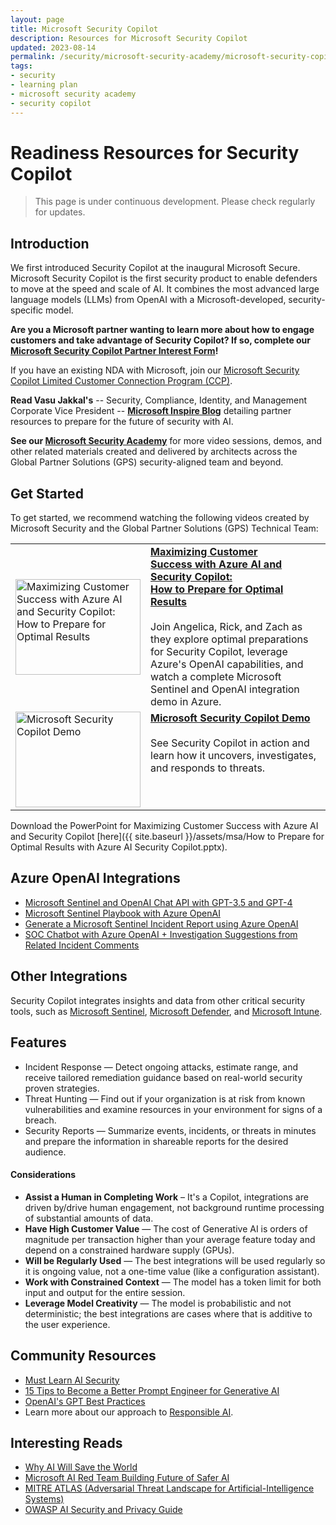 ```yaml
---
layout: page
title: Microsoft Security Copilot
description: Resources for Microsoft Security Copilot
updated: 2023-08-14
permalink: /security/microsoft-security-academy/microsoft-security-copilot
tags:
- security
- learning plan
- microsoft security academy
- security copilot
---
```


# Readiness Resources for Security Copilot

> This page is under continuous development. Please check regularly for updates.

## Introduction

We first introduced Security Copilot at the inaugural Microsoft Secure. Microsoft Security Copilot is the first security product to enable defenders to move at the speed and scale of AI. It combines the most advanced large language models (LLMs) from OpenAI with a Microsoft-developed, security-specific model.

**Are you a Microsoft partner wanting to learn more about how to engage customers and take advantage of Security Copilot? If so, complete our [Microsoft Security Copilot Partner Interest Form](https://forms.microsoft.com/pages/responsepage.aspx?id=v4j5cvGGr0GRqy180BHbR7GkZxmcvGdGql1aVgLqRR1UNEk0MTVPVjg1VjhPMUJHVTZETlRXSk1RQy4u)!** 

If you have an existing NDA with Microsoft, join our [Microsoft Security Copilot Limited Customer Connection Program (CCP)](https://forms.office.com/pages/responsepage.aspx?id=v4j5cvGGr0GRqy180BHbR_XAVZ7AP_VPg7dX-69WxXdUQ1ZNUUVQOFNZOUtVSzdTNTFCMUEyQkVUQi4u).

**Read Vasu Jakkal's** -- Security, Compliance, Identity, and Management Corporate Vice President -- **[Microsoft Inspire Blog](https://www.microsoft.com/en-us/security/blog/2023/07/18/microsoft-inspire-partner-resources-to-prepare-for-the-future-of-security-with-ai/)** detailing partner resources to prepare for the future of security with AI.

**See our [Microsoft Security Academy](/PartnerResources/skilling/microsoft-security-academy)** for more video sessions, demos, and other related materials created and delivered by architects across the Global Partner Solutions (GPS) security-aligned team and beyond.

## Get Started

To get started, we recommend watching the following videos created by Microsoft Security and the Global Partner Solutions (GPS) Technical Team:

<table>
  <tr>
    <td><a href="https://youtu.be/jzgrD4nvTXE"><img src="https://github.com/ZacharyRiffle/PartnerResources/blob/main/assets/msa/Microsoft%20Security%20Copilot.png?raw=true" alt="Maximizing Customer Success with Azure AI and Security Copilot: How to Prepare for Optimal Results" width="200" height="153"></a></td>
    <td><a href="https://youtu.be/jzgrD4nvTXE"><b>Maximizing Customer Success with Azure AI and Security Copilot: How to Prepare for Optimal Results</b></a><br><br>Join Angelica, Rick, and Zach as they explore optimal preparations for Security Copilot, leverage Azure's OpenAI capabilities, and watch a complete Microsoft Sentinel and OpenAI integration demo in Azure.</td>
  </tr>
  <tr style="vertical-align:top">
   <td><a href="https://youtu.be/g1HoXNoP3V0"><img src="https://i0.wp.com/9to5mac.com/wp-content/uploads/sites/6/2023/03/microsoft-security-copilot-gpt-4.jpg?resize=1200%2C628&quality=82&strip=all&ssl=1" alt="Microsoft Security Copilot Demo" width="200" height="153"></a></td>
    <td><a href="https://youtu.be/g1HoXNoP3V0"><b>Microsoft Security Copilot Demo</b></a><br><br>See Security Copilot in action and learn how it uncovers, investigates, and responds to threats.</td>
  </tr>
</table>

Download the PowerPoint for Maximizing Customer Success with Azure AI and Security Copilot [here]({{ site.baseurl }}/assets/msa/How to Prepare for Optimal Results with Azure AI Security Copilot.pptx).


## Azure OpenAI Integrations

* [Microsoft Sentinel and OpenAI Chat API with GPT-3.5 and GPT-4](https://myfabersecurity.com/2023/04/04/sentinel-and-openai-chat-api-with-gpt-3-5-turbo-and-gpt-4/)
* [Microsoft Sentinel Playbook with Azure OpenAI](https://myfabersecurity.com/2023/05/21/sentinel-playbook-and-azure-openai/)
* [Generate a Microsoft Sentinel Incident Report using Azure OpenAI](https://myfabersecurity.com/2023/06/03/sentinel-incident-report-using-azure-openai/)
* [SOC Chatbot with Azure OpenAI + Investigation Suggestions from Related Incident Comments](https://myfabersecurity.com/2023/06/20/investigation-suggestions-from-related-incident-comments-a-soc-chatbot-with-azure-openai/)


## Other Integrations

Security Copilot integrates insights and data from other critical security tools, such as [Microsoft Sentinel](https://www.microsoft.com/en-us/security/business/siem-and-xdr/microsoft-sentinel), [Microsoft Defender](https://www.microsoft.com/en-us/security/business/microsoft-defender), and [Microsoft Intune](https://www.microsoft.com/en-us/security/business/microsoft-Intune).


## Features

* Incident Response — Detect ongoing attacks, estimate range, and receive tailored remediation guidance based on real-world security proven strategies.
* Threat Hunting — Find out if your organization is at risk from known vulnerabilities and examine resources in your environment for signs of a breach.
* Security Reports — Summarize events, incidents, or threats in minutes and prepare the information in shareable reports for the desired audience.


#### Considerations

* **Assist a Human in Completing Work** – It's a Copilot, integrations are driven by/drive human engagement, not background runtime processing of substantial amounts of data.
* **Have High Customer Value** — The cost of Generative AI is orders of magnitude per transaction higher than your average feature today and depend on a constrained hardware supply (GPUs).
* **Will be Regularly Used** — The best integrations will be used regularly so it is ongoing value, not a one-time value (like a configuration assistant).
* **Work with Constrained Context** — The model has a token limit for both input and output for the entire session.
* **Leverage Model Creativity** — The model is probabilistic and not deterministic; the best integrations are cases where that is additive to the user experience.


## Community Resources

* [Must Learn AI Security](https://github.com/rod-trent/OpenAISecurity/tree/main/Must_Learn)
* [15 Tips to Become a Better Prompt Engineer for Generative AI](https://techcommunity.microsoft.com/t5/azure-ai-services-blog/15-tips-to-become-a-better-prompt-engineer-for-generative-ai/ba-p/3882935?utm_source=substack&utm_medium=email)
* [OpenAI's GPT Best Practices](https://platform.openai.com/docs/guides/gpt-best-practices)
* Learn more about our approach to [Responsible AI](https://www.microsoft.com/en-us/ai/responsible-ai?activetab=pivot1%3aprimaryr6).


## Interesting Reads

* [Why AI Will Save the World](https://a16z.com/2023/06/06/ai-will-save-the-world/?utm_source=substack&amp;utm_medium=email)
* [Microsoft AI Red Team Building Future of Safer AI](https://www.microsoft.com/en-us/security/blog/2023/08/07/microsoft-ai-red-team-building-future-of-safer-ai/?utm_source=substack&utm_medium=email)
* [MITRE ATLAS (Adversarial Threat Landscape for Artificial-Intelligence Systems)](https://atlas.mitre.org/?utm_source=substack&utm_medium=email)
* [OWASP AI Security and Privacy Guide](https://owasp.org/www-project-ai-security-and-privacy-guide/)